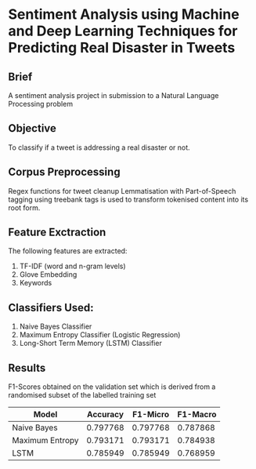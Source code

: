 # Sentiment Analysis using Machine and Deep Learning Techniques for Predicting Real Disaster in Tweets


## Brief 
A sentiment analysis project in submission to a Natural Language Processing problem

## Objective 
To classify if a tweet is addressing a real disaster or not.

## Corpus Preprocessing
Regex functions for tweet cleanup
Lemmatisation with Part-of-Speech tagging using treebank tags is used to transform tokenised content into its root form. 

## Feature Exctraction
The following features are extracted: 
1. TF-IDF (word and n-gram levels) 
2. Glove Embedding
3. Keywords

## Classifiers Used:
1. Naive Bayes Classifier
2. Maximum Entropy Classifier (Logistic Regression)
3. Long-Short Term Memory (LSTM) Classifier

## Results
F1-Scores obtained on the validation set which is derived from a randomised subset of the labelled training set

| Model  | Accuracy | F1-Micro | F1-Macro |
| ------------- | ------------- | ------------- | ------------- |
| Naive Bayes	  | 0.797768	| 0.797768 |	0.787868 |
| Maximum Entropy	| 0.793171	| 0.793171 |	0.784938 |
| LSTM	|0.785949 |	0.785949 |	0.768959|

